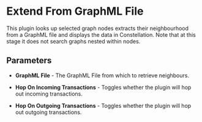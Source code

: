 # Extend From GraphML File

This plugin looks up selected graph nodes extracts their neighbourhood
from a GraphML file and displays the data in Constellation. Note that at
this stage it does not search graphs nested within nodes.

## Parameters

-   **GraphML File** - The GraphML File from which to retrieve
    neighbours.

<!-- -->

-   **Hop On Incoming Transactions** - Toggles whether the plugin will
    hop out incoming transactions.

<!-- -->

-   **Hop On Outgoing Transactions** - Toggles whether the plugin will
    hop out outgoing transactions.
